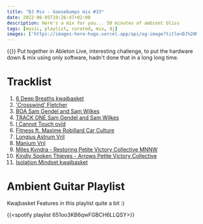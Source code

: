 ```yaml
---
title: "DJ Mix - Goosebumps mix #33"
date: 2022-06-05T19:26:47+02:00
description: Here's a mix for you... 50 minutes of ambient bliss
tags: [music, playlist, curated, mix, dj]
images: ['https://images-here-hugo.vercel.app/api/og-image?title=DJ%20Mix%20-%20Goosebumps%20mix%20%2333']
---
```


{{<youtube QuUAIQbLsVE>}}
Put together in Ableton Live, interesting challenge, to put the hardware down & mix using only software, hadn't done that in a long long time.

#	Tracklist
1.	[6 Deep Breaths	kwajbasket](https://kwajbasket.bandcamp.com/album/6-deep-breaths)
2.	['Crosswind'	Fletcher](https://steveosullivan-mosaicrecords.bandcamp.com/album/mechanical-garden-mosaic-dtl01)
3.	[BOA	Sam Gendel and Sam Wilkes](https://leavingrecords.bandcamp.com/album/music-for-saxofone-and-bass-guitar)
4.	[TRACK ONE	Sam Gendel and Sam Wilkes](https://leavingrecords.bandcamp.com/album/music-for-saxofone-and-bass-guitar)
5.	[I Cannot Touch	ovïd](https://opentapes.bandcamp.com/album/frail-gesture)
6.	[Fitness ft. Maxime Robillard	Car Culture](https://lightheadrecords.bandcamp.com/album/dead-rock)
7.	[Longius Astrum	Vril](https://vrilofficial.bandcamp.com/album/anima-mundi)
8.	[Manium	Vril](https://vrilofficial.bandcamp.com/album/anima-mundi)
9.	[Miles Kvndra - Restoring	Petite Victory Collective	MNNW](https://petitevictorycollective.bandcamp.com/album/mnnw)
10.	[Kindly Spoken Thieves - Arrows	Petite Victory Collective](https://petitevictorycollective.bandcamp.com/album/mnnw)
11.	[Isolation Mindset	kwajbasket](https://kwajbasket.bandcamp.com/track/isolation-mindset)

# Ambient Guitar Playlist
Kwajbasket Features in this playlist quite a bit :)

{{<spotify playlist 651oo3KB6qwFGBCH6LLQSY>}}